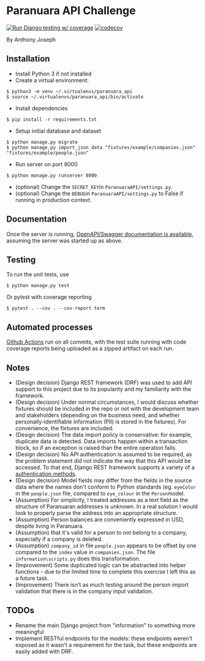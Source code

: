# Paranuara API Challenge
[![Run Django testing w/ coverage](https://github.com/ajosephau/django-coding-challenge/actions/workflows/django.yml/badge.svg)](https://github.com/ajosephau/django-coding-challenge/actions/workflows/django.yml)
[![codecov](https://codecov.io/gh/ajosephau/django-coding-challenge/branch/master/graph/badge.svg?token=L64OL9ZNK6)](https://codecov.io/gh/ajosephau/django-coding-challenge)

By Anthony Joseph

## Installation
* Install Python 3 if not installed
* Create a virtual environment:
```console
$ python3 -m venv ~/.virtualenvs/paranuara_api
$ source ~/.virtualenvs/paranuara_api/bin/activate
``` 
* Install dependencies
```console
$ pip install -r requirements.txt
``` 
* Setup initial database and dataset
```console
$ python manage.py migrate
$ python manage.py import_json_data "fixtures/example/companies.json" "fixtures/example/people.json"
``` 
* Run server on port 8000
```console
$ python manage.py runserver 8000
``` 
* (optional) Change the `SECRET_KEY`in `ParanuaraAPI/settings.py`.
* (optional) Change the `DEBUG`in `ParanuaraAPI/settings.py` to False if running in production context.

## Documentation

Once the server is running, [OpenAPI/Swagger documentation is available](http://127.0.0.1:8000/swagger/), assuming the server was started up as above.

## Testing
 To run the unit tests, use 
```console
$ python manage.py test
``` 

Or pytest with coverage reporting
```console
$ pytest . --cov . --cov-report term
``` 

## Automated processes
 [Github Actions](https://github.com/ajosephau/django-coding-challenge/actions/workflows/django.yml) run on all commits, with the test suite running with code coverage reports being uploaded as a zipped artifact on each run. 

## Notes
* (Design decision) Django REST framework (DRF) was used to add API support to this project due to its popularity and my familiarity with the framework.
* (Design decision) Under normal circumstances, I would discuss whether fixtures should be included in the repo or not with the development team and stakeholders (depending on the business need, and whether personally-identifiable information (PII) is stored in the fixtures). For convenience, the fixtures are included.
* (Design decision) The data import policy is conservative: for example, duplicate data is detected. Data imports happen within a transaction block, so if an exception is raised than the entire operation fails.
* (Design decision) No API authentication is assumed to be  required, as the problem statement did not indicate the way that this API would be accessed. To that end, Django REST framework supports a variety of a [authentication methods](https://www.django-rest-framework.org/api-guide/authentication/).
* (Design decision) Model fields may differ from the fields in the source data where the names don't conform to Python standards (eg. ```eyeColor``` in the ```people.json``` file, compared to ```eye_colour``` in the ```Person```model.
* (Assumption) For simplicity, I treated addresses as a text field as the structure of Paranuaran addresses is unknown. In a real solution I would look to properly parse the address into an appropriate structure.
* (Assumption) Person balances are conveniently expressed in USD, despite living in Paranuara.
* (Assumption) that it's valid for a person to not belong to a company, especially if a company is deleted.
* (Assumption) ```company_id``` in file ```people.json``` appears to be offset by one compared to the ```index``` value in ```companies.json```. The file ```information\scripts.py``` does this transformation.
* (Improvement) Some duplicated logic can be abstracted into helper functions - due to the limited time to complete this exercise I left this as a future task.
* (Improvement) There isn't as much testing around the person import validation that there is in the company input validation.

## TODOs
* Rename the main Django project from "information" to something more meaningful
* Implement RESTful endpoints for the models: these endpoints weren't exposed as it wasn't a requirement for the task, but these endpoints are easily added with DRF.
